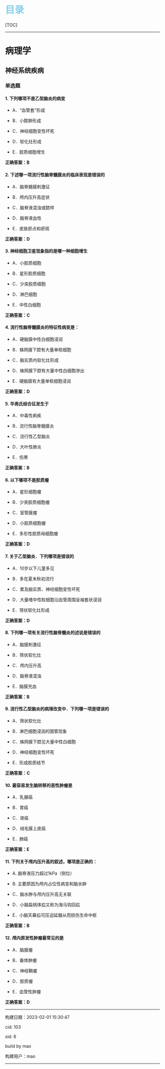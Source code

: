 
<h1 style="font-size:2.2em;color:skyblue;text-align:left">目录</h1>

[TOC]

---






























# 病理学

## 神经系统疾病

### 单选题

#### 1. 下列哪项不是乙型脑炎的病变

* A．“血管套”形成

* B．小脓肿形成

* C．神经细胞变性坏死

* D．软化灶形成

* E．胶质细胞增生

**正确答案：B**







#### 2. 下述哪一项流行性脑脊髓膜炎的临床表现是错误的

* A．脑脊髓膜刺激征

* B．颅内压升高症状

* C．脑脊液混浊或脓样

* D．脑脊液血性

* E．皮肤瘀点和瘀斑

**正确答案：D**







#### 3. 神经细胞卫星现象指的是哪一种细胞增生

* A．小胶质细胞

* B．星形胶质细胞

* C．少突胶质细胞

* D．淋巴细胞

* E．中性白细胞

**正确答案：C**







#### 4. 流行性脑脊髓膜炎的特征性病变是：

* A．硬脑膜中性白细胞浸润

* B．蛛网膜下腔有大量单核细胞

* C．脑实质内软化灶形成

* D．蛛网膜下腔有大量中性白细胞渗出

* E．硬脑膜有大量单核细胞浸润

**正确答案：D**







#### 5. 华弗氏综合征发生于

* A．中毒性痢疾

* B．流行性脑脊髓膜炎

* C．流行性乙型脑炎

* D．大叶性肺炎

* E．伤寒

**正确答案：B**







#### 6. 以下哪项不是胶质瘤

* A．星形细胞瘤

* B．少突胶质细胞瘤

* C．室管膜瘤

* D．小胶质细胞瘤

* E．多形性胶质母细胞瘤

**正确答案：D**







#### 7. 关于乙型脑炎．下列哪项是错误的

* A．10岁以下儿童多见

* B．多在夏末秋初流行

* C．累及脑实质、神经细胞变性坏死

* D．大量嗜中性粒细胞沿血管周围呈袖套状浸润

* E．筛状软化灶形成

**正确答案：D**







#### 8. 下列哪一项有关流行性脑脊髓炎的述说是错误的

* A．脑膜刺激征

* B．筛状软化灶

* C．颅内压升高

* D．脑脊液混浊

* E．脑膜充血

**正确答案：B**







#### 9. 流行性乙型脑炎的病理改变中．下列哪一项是错误的

* A．筛状软化灶

* B．淋巴细胞浸润的围管现象

* C．蛛网膜下腔见大量中性白细胞

* D．神经细胞变性坏死

* E．形成胶质结节

**正确答案：C**







#### 10. 最容易发生脑转移的恶性肿瘤是

* A．乳腺癌

* B．胃癌

* C．肾癌

* D．绒毛膜上皮癌

* E．肺癌

**正确答案：E**







#### 11. 下列关于颅内压升高的叙述，哪项是正确的：

* A. 脑脊液压力超过1kPa（侧位）

* B. 主要原因为颅内占位性病变和脑水肿

* C．脑水肿与颅内压升高无关联

* D．小脑扁桃体疝又称为海马钩回疝

* E．小脑天幕疝可压迫延髓从而损伤生命中枢

**正确答案：B**







#### 12. 颅内原发性肿瘤最常见的是

* A．脑膜瘤

* B．垂体肿瘤

* C．神经鞘瘤

* D．胶质瘤

* E．血管性肿瘤

**正确答案：D**

















---

构建日期：2023-02-01 15:30:47

cid: 103

sid: 6

build  by  mao

构建用户：mao

---